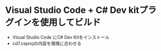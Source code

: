 # Visual Studio Code + C# Dev kitプラグインを使用してビルド

- Visual Studio Code にC# Dev Kitをインストール
- cd7.csprojの内容を環境に合わせる

